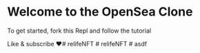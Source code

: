 # Welcome to the OpenSea Clone

To get started, fork this Repl and follow the tutorial

Like & subscribe ❤️#   r e l i f e N F T  
 #   r e l i f e N F T  
 #   a s d f  
 